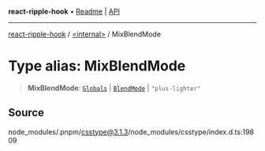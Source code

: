 **react-ripple-hook** • [Readme](../../README.md) \| [API](../../globals.md)

***

[react-ripple-hook](../../README.md) / [\<internal\>](../README.md) / MixBlendMode

# Type alias: MixBlendMode

> **MixBlendMode**: [`Globals`](Globals.md) \| [`BlendMode`](BlendMode.md) \| `"plus-lighter"`

## Source

node\_modules/.pnpm/csstype@3.1.3/node\_modules/csstype/index.d.ts:19809

